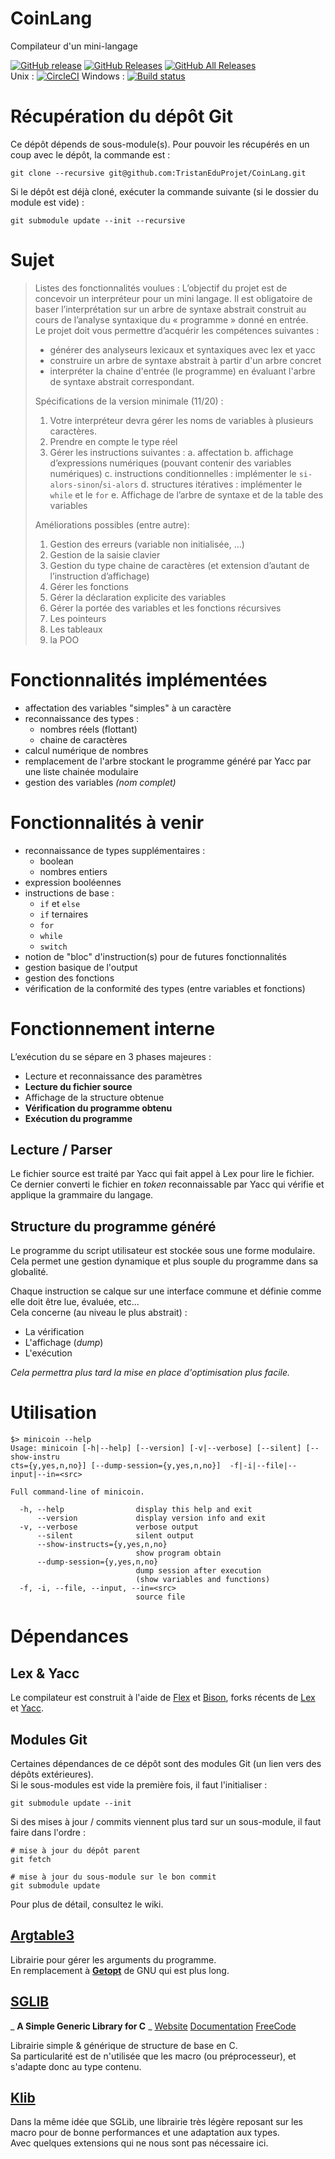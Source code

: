 # CoinLang
Compilateur d'un mini-langage

[![GitHub release](https://img.shields.io/github/release/TristanEduProjet/CoinLang.svg)](https://github.com/TristanEduProjet/CoinLang/releases)
[![GitHub Releases](https://img.shields.io/github/downloads/TristanEduProjet/CoinLang/latest/total.svg)](https://github.com/TristanEduProjet/CoinLang/releases)
[![GitHub All Releases](https://img.shields.io/github/downloads/TristanEduProjet/CoinLang/total.svg)](https://github.com/TristanEduProjet/CoinLang/releases)  
Unix : [![CircleCI](https://circleci.com/gh/TristanEduProjet/CoinLang.svg?style=svg)](https://circleci.com/gh/TristanEduProjet/CoinLang)
Windows : [![Build status](https://ci.appveyor.com/api/projects/status/c62tf4yj8a6i41sf/branch/master?svg=true)](https://ci.appveyor.com/project/TristanEduProjet/coinlang/branch/master)

# Récupération du dépôt Git
Ce dépôt dépends de sous-module(s). Pour pouvoir les récupérés en un coup avec le dépôt, la commande est :
```shell
git clone --recursive git@github.com:TristanEduProjet/CoinLang.git
```
Si le dépôt est déjà cloné, exécuter la commande suivante (si le dossier du module est vide) :
```shell
git submodule update --init --recursive
```

# Sujet

> Listes des fonctionnalités voulues :
> L’objectif du projet est de concevoir un interpréteur pour un mini langage.
> Il est obligatoire de baser l’interprétation sur un arbre de syntaxe abstrait construit au cours de l’analyse syntaxique du « programme » donné en entrée.  
> Le projet doit vous permettre d’acquérir les compétences suivantes :
>   * générer des analyseurs lexicaux et syntaxiques avec lex et yacc
>   * construire un arbre de syntaxe abstrait à partir d'un arbre concret
>   * interpréter la chaine d'entrée (le programme) en évaluant l'arbre de syntaxe abstrait correspondant.
> 
> Spécifications de la version minimale (11/20) :
>   1. Votre interpréteur devra gérer les noms de variables à plusieurs caractères.
>   2. Prendre en compte le type réel
>   3. Gérer les instructions suivantes :
>     a. affectation
>     b. affichage d’expressions numériques (pouvant contenir des variables numériques)
>     c. instructions conditionnelles : implémenter le `si-alors-sinon`/`si-alors`
>     d. structures itératives : implémenter le `while` et le `for`
>     e. Affichage de l’arbre de syntaxe et de la table des variables
> 
> Améliorations possibles (entre autre):
>   1. Gestion des erreurs (variable non initialisée, …)
>   2. Gestion de la saisie clavier
>   3. Gestion du type chaine de caractères (et extension d’autant de l’instruction d’affichage)
>   4. Gérer les fonctions
>   5. Gérer la déclaration explicite des variables
>   6. Gérer la portée des variables et les fonctions récursives
>   7. Les pointeurs
>   8. Les tableaux
>   9. la POO


# Fonctionnalités implémentées

* affectation des variables "simples" à un caractère
* reconnaissance des types :
    * nombres réels (flottant)
    * chaine de caractères
* calcul numérique de nombres
* remplacement de l'arbre stockant le programme généré par Yacc par une liste chainée modulaire 
* gestion des variables _(nom complet)_


# Fonctionnalités à venir

* reconnaissance de types supplémentaires :
    * boolean
    * nombres entiers
* expression booléennes
* instructions de base :
    * `if` et `else`
    * `if` ternaires
    * `for`
    * `while`
    * `switch`
* notion de "bloc" d'instruction(s) pour de futures fonctionnalités
* gestion basique de l'output
* gestion des fonctions
* vérification de la conformité des types (entre variables et fonctions)


# Fonctionnement interne

L’exécution du se sépare en 3 phases majeures :
  - Lecture et reconnaissance des paramètres
  - **Lecture du fichier source**
  - Affichage de la structure obtenue
  - **Vérification du programme obtenu**
  - **Exécution du programme**

## Lecture / Parser
Le fichier source est traité par Yacc qui fait appel à Lex pour lire le fichier. Ce dernier converti le fichier en *token* reconnaissable par Yacc qui vérifie et applique la grammaire du langage.

## Structure du programme généré
Le programme du script utilisateur est stockée sous une forme modulaire.  
Cela permet une gestion dynamique et plus souple du programme dans sa globalité.

Chaque instruction se calque sur une interface commune et définie comme elle doit être lue, évaluée, etc...  
Cela concerne (au niveau le plus abstrait) :
  - La vérification
  - L'affichage (_dump_)
  - L'exécution

_Cela permettra plus tard la mise en place d'optimisation plus facile._


# Utilisation
```
$> minicoin --help
Usage: minicoin [-h|--help] [--version] [-v|--verbose] [--silent] [--show-instru
cts={y,yes,n,no}] [--dump-session={y,yes,n,no}]  -f|-i|--file|--input|--in=<src>

Full command-line of minicoin.

  -h, --help                display this help and exit
      --version             display version info and exit
  -v, --verbose             verbose output
      --silent              silent output
      --show-instructs={y,yes,n,no}
                            show program obtain
      --dump-session={y,yes,n,no}
                            dump session after execution
                            (show variables and functions)
  -f, -i, --file, --input, --in=<src>
                            source file
```


# Dépendances
## Lex & Yacc
Le compilateur est construit à l'aide de [Flex](https://fr.wikipedia.org/wiki/Flex_(logiciel)) et [Bison](https://fr.wikipedia.org/wiki/GNU_Bison), forks récents de [Lex](https://fr.wikipedia.org/wiki/Lex_(logiciel)) et [Yacc](https://fr.wikipedia.org/wiki/Yacc_(logiciel)).

## Modules Git
Certaines dépendances de ce dépôt sont des modules Git (un lien vers des dépôts extérieures).  
Si le sous-modules est vide la première fois, il faut l'initialiser :
```shell
git submodule update --init
```
Si des mises à jour / commits viennent plus tard sur un sous-module, il faut faire dans l'ordre :
```shell
# mise à jour du dépôt parent
git fetch

# mise à jour du sous-module sur le bon commit
git submodule update
```

Pour plus de détail, consultez le wiki.

## [Argtable3](https://github.com/argtable/argtable3 "argtable/argtable3")
Librairie pour gérer les arguments du programme.  
En remplacement à **[Getopt](https://www.gnu.org/software/libc/manual/html_node/Getopt.html "GetOpt")** de GNU qui est plus long.

## [SGLIB](https://github.com/stefanct/sglib "/sglib")
_ **A Simple Generic Library for C** _
[Website](http://sglib.sourceforge.net/) [Documentation](http://sglib.sourceforge.net/doc/index.html#examples) [FreeCode](http://freecode.com/projects/sglib)

Librairie simple & générique de structure de base en C.  
Sa particularité est de n'utilisée que les macro (ou préprocesseur), et s'adapte donc au type contenu.

## [Klib](https://github.com/attractivechaos/klib "attractivechaos/klib")
Dans la même idée que SGLib, une librairie très légère reposant sur les macro pour de bonne performances et une adaptation aux types.  
Avec quelques extensions qui ne nous sont pas nécessaire ici.
